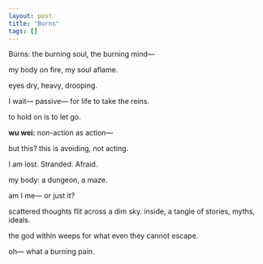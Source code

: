 ```yaml
---
layout: post
title: "Burns"
tags: []
---
```


Burns:
the burning soul,
the burning mind—

my body on fire,
my soul aflame.

eyes dry,
heavy, drooping.

I wait—
passive—
for life
to take the reins.

to hold on
is to let go.

**wu wei:**
non-action
as action—

but this?
this is avoiding,
not acting.

I am lost.
Stranded.
Afraid.

my body:
a dungeon,
a maze.

am I me—
or just it?

scattered thoughts
flit across a dim sky.
inside,
a tangle of stories,
myths,
ideals.

the god within
weeps
for what even they
cannot escape.

oh—
what a burning pain.